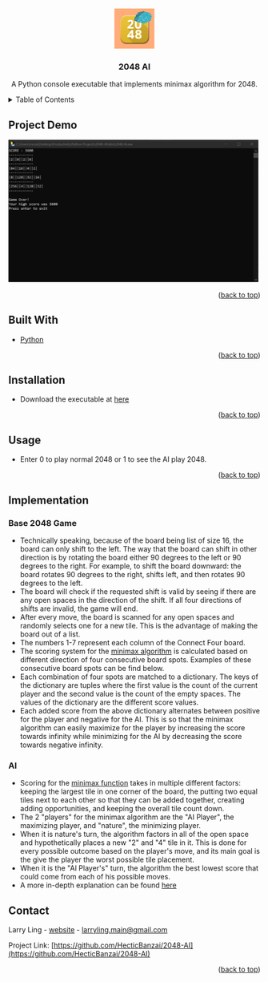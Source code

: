 <a name="readme-top"></a>

<!-- PROJECT LOGO -->
<br />
<div align="center">
  <a href="https://github.com/HecticBanzai/2048-AI">
    <img src="images/2048 picture.png" alt="Logo" width="80" height="80">
  </a>

<h3 align="center">2048 AI</h3>

  <p align="center">
     A Python console executable that implements minimax algorithm for 2048.
  </p>
</div>

<details>
  <summary>Table of Contents</summary>
  <ol>
    <li>
      <a href="#project-demo">Project Demo</a>
    </li>
    <li>
      <a href="#built-with">Built With</a>
    </li>
    <li>
      <a href="#installation">Installation</a>
    </li>
    <li>
        <a href="#usage">Usage</a>
    </li>
    <li>
        <a href="#implementation">Implementation</a>
        <ul>
          <li>
            <a href="#base-2048-game">Base 2048 Game</a>
          </li>
          <li>
            <a href="#ai">AI</a>
          </li>
        </ul>
    </li>
    <li>
        <a href="#contact">Contact</a>
    </li>
  </ol>
</details>

## Project Demo

<img src="images/demo.png" alt="Logo" width="500">

<p align="right">(<a href="#readme-top">back to top</a>)</p>

## Built With

* [Python](https://www.python.org/downloads/)


<p align="right">(<a href="#readme-top">back to top</a>)</p>

## Installation

* Download the executable at [here](https://www.mediafire.com/file/qdxziaxhof6ieu7/2048_AI.exe/file)

<p align="right">(<a href="#readme-top">back to top</a>)</p>

## Usage

* Enter 0 to play normal 2048 or 1 to see the AI play 2048.

<p align="right">(<a href="#readme-top">back to top</a>)</p>

## Implementation

### Base 2048 Game

* Technically speaking, because of the board being list of size 16, the board can only shift to the left. The way that the board can shift in other direction is by rotating the board either 90 degrees to the left or 90 degrees to the right. For example, to shift the board downward: the board rotates 90 degrees to the right, shifts left, and then rotates 90 degrees to the left.
* The board will check if the requested shift is valid by seeing if there are any open spaces in the direction of the shift. If all four directions of shifts are invalid, the game will end. 
* After every move, the board is scanned for any open spaces and randomly selects one for a new tile. This is the advantage of making the board out of a list.
* The numbers 1-7 represent each column of the Connect Four board.
* The scoring system for the [minimax algorithm](https://www.youtube.com/watch?v=KU9Ch59-4vw&ab_channel=GauravSen) is calculated based on different direction of four consecutive board spots. Examples of these consecutive board spots can be find below.
* Each combination of four spots are matched to a dictionary. The keys of the dictionary are tuples where the first value is the count of the current player and the second value is the count of the empty spaces. The values of the dictionary are the different score values.
* Each added score from the above dictionary alternates between positive for the player and negative for the AI. This is so that the minimax algorithm can easily maximize for the player by increasing the score towards infinity while minimizing for the AI by decreasing the score towards negative infinity. 

### AI

* Scoring for the [minimax function](https://www.youtube.com/watch?v=KU9Ch59-4vw&ab_channel=GauravSen) takes in multiple different factors: keeping the largest tile in one corner of the board, the putting two equal tiles next to each other so that they can be added together, creating adding opportunities, and keeping the overall tile count down.
* The 2 "players" for the minimax algorithm are the "AI Player", the maximizing player, and "nature", the minimizing player. 
* When it is nature's turn, the algorithm factors in all of the open space and hypothetically places a new "2" and "4" tile in it. This is done for every possible outcome based on the player's move, and its main goal is the give the player the worst possible tile placement.
* When it is the "AI Player's" turn, the algorithm the best lowest score that could come from each of his possible moves.
* A more in-depth explanation can be found [here](https://www.youtube.com/watch?v=0fOLkZJ-Q6I&ab_channel=MichaelSchrandt)

## Contact

Larry Ling - [website](larryling.me) - larryling.main@gmail.com

Project Link: [https://github.com/HecticBanzai/2048-AI](https://github.com/HecticBanzai/2048-AI)

<p align="right">(<a href="#readme-top">back to top</a>)</p>

[product-screenshot]: images/demo.png
